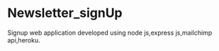 # Newsletter_signUp
Signup web application developed using node js,express js,mailchimp api,heroku. 
